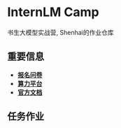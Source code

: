 # InternLM Camp
书生大模型实战营, Shenhai的作业仓库

## 重要信息
- [**报名问卷**](https://colearn.intern-ai.org.cn/set?s=internstudio)
- [**算力平台**](https://studio.intern-ai.org.cn)
- [**官方文档**](https://github.com/internLM/tutorial)

## 任务作业
